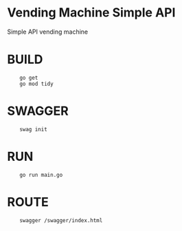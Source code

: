 # Vending Machine Simple API

Simple API vending machine

# BUILD
        go get
        go mod tidy

# SWAGGER
        swag init

# RUN
        go run main.go


# ROUTE
        swagger /swagger/index.html
